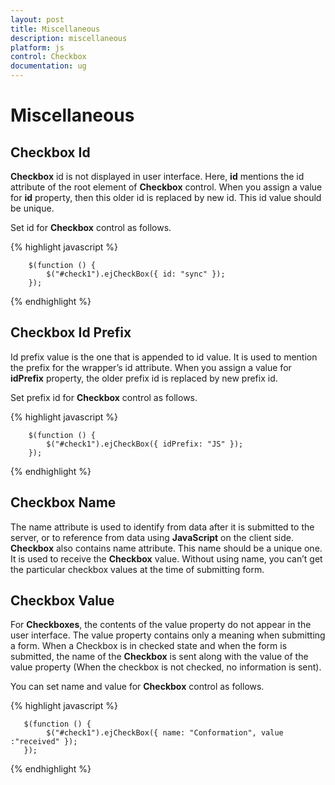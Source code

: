 ```yaml
---
layout: post
title: Miscellaneous
description: miscellaneous
platform: js
control: Checkbox
documentation: ug
---
```


# Miscellaneous

## Checkbox Id

**Checkbox** id is not displayed in user interface. Here, **id** mentions the id attribute of the root element of **Checkbox** control. When you assign a value for **id** property, then this older id is replaced by new id. This id value should be unique. 

Set id for **Checkbox** control as follows.

{% highlight javascript %}


        $(function () {
            $("#check1").ejCheckBox({ id: "sync" });
        });


{% endhighlight %}

## Checkbox Id Prefix

Id prefix value is the one that is appended to id value. It is used to mention the prefix for the wrapper’s id attribute. When you assign a value for **idPrefix** property, the older prefix id is replaced by new prefix id. 

Set prefix id for **Checkbox** control as follows.



{% highlight javascript %}

        
        $(function () {
            $("#check1").ejCheckBox({ idPrefix: "JS" });
        });


{% endhighlight %}

## Checkbox Name

The name attribute is used to identify from data after it is submitted to the server, or to reference from data using **JavaScript** on the client side. **Checkbox** also contains name attribute. This name should be a unique one. It is used to receive the **Checkbox** value. Without using name, you can’t get the particular checkbox values at the time of submitting form.

## Checkbox Value

For **Checkboxes**, the contents of the value property do not appear in the user interface. The value property contains only a meaning when submitting a form. When a Checkbox is in checked state and when the form is submitted, the name of the **Checkbox** is sent along with the value of the value property (When the checkbox is not checked, no information is sent).

You can set name and value for **Checkbox** control as follows.



{% highlight javascript %}


       $(function () {
            $("#check1").ejCheckBox({ name: "Conformation", value :"received" });
       });


{% endhighlight %}









